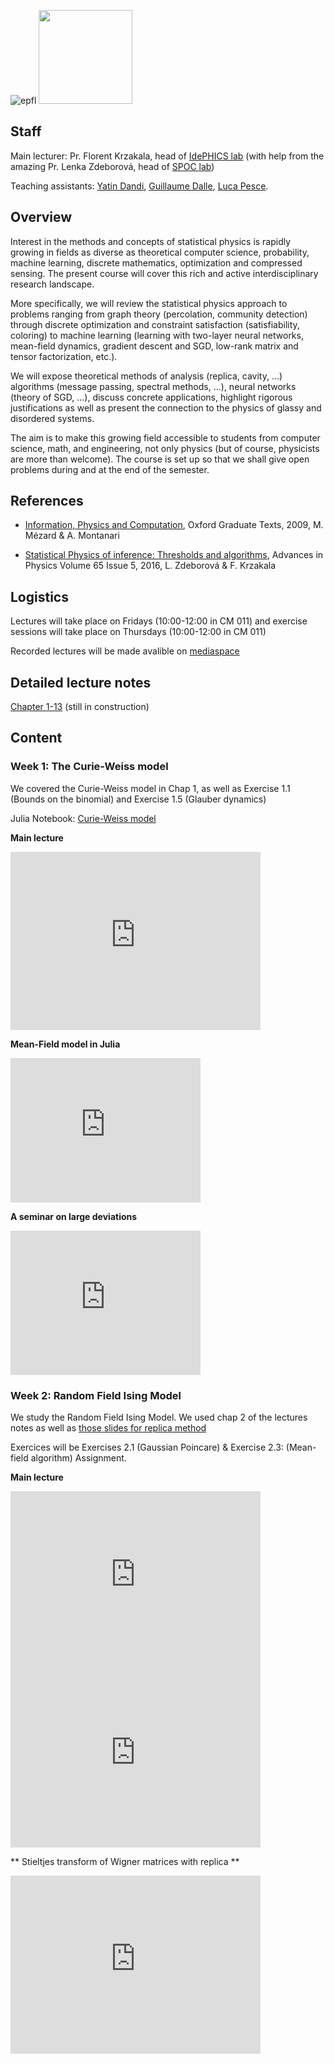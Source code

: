 ![epfl](https://upload.wikimedia.org/wikipedia/commons/f/f4/Logo_EPFL.svg)
<img src="https://www.epfl.ch/labs/idephics/wp-content/uploads/2020/10/logo_idephics-1536x604.jpg" width="150"/>

## Staff

Main lecturer: Pr. Florent Krzakala, head of [IdePHICS lab](https://www.epfl.ch/labs/idephics/) (with help from the amazing Pr. Lenka Zdeborová, head of [SPOC lab](https://www.epfl.ch/labs/spoc/))

Teaching assistants: [Yatin Dandi](https://yatindandi.github.io/), [Guillaume Dalle](https://gdalle.github.io/), [Luca Pesce](https://people.epfl.ch/luca.pesce?lang=en).

## Overview

Interest in the methods and concepts of statistical physics is rapidly growing in fields as diverse as theoretical computer science, probability, machine learning, discrete mathematics, optimization and compressed sensing. The present course will cover this rich and active interdisciplinary research landscape.

More specifically, we will review the statistical physics approach to problems ranging from graph theory (percolation, community detection) through discrete optimization and constraint satisfaction (satisfiability, coloring) to machine learning (learning with two-layer neural networks, mean-field dynamics, gradient descent and SGD, low-rank matrix and tensor factorization, etc.).

We will expose theoretical methods of analysis (replica, cavity, ...) algorithms (message passing, spectral methods, ...), neural networks (theory of SGD, ...), discuss concrete applications, highlight rigorous justifications as well as present the connection to the physics of glassy and disordered systems.

The aim is to make this growing field accessible to students from computer science, math, and engineering, not only physics (but of course, physicists are more than welcome). The course is set up so that we shall give open problems during and at the end of the semester. 

## References

- [Information, Physics and Computation](https://web.stanford.edu/~montanar/RESEARCH/book.html), Oxford Graduate Texts, 2009, M. Mézard & A. Montanari

- [Statistical Physics of inference: Thresholds and algorithms](https://arxiv.org/abs/1511.02476), Advances in Physics Volume 65 Issue 5, 2016, L. Zdeborová & F. Krzakala

## Logistics

Lectures will take place on Fridays (10:00-12:00 in CM 011) and exercise sessions will take place on Thursdays (10:00-12:00 in CM 011)

Recorded lectures will be made avalible on [mediaspace](https://mediaspace.epfl.ch/channel/PHYS-642%2BStatistical%2Bphysics%2Bfor%2Boptimization%2B%2526%2Blearning%2B23/31507)

## Detailed lecture notes

[Chapter 1-13](Resources/PHYS642.pdf) (still in construction)

## Content 

### Week 1: The Curie-Weiss model

We covered the Curie-Weiss model in Chap 1, as well as Exercise 1.1 (Bounds on the binomial) and Exercise 1.5 (Glauber dynamics)

Julia Notebook: [Curie-Weiss model](https://idephics.github.io/EPFLDoctoralLecture2023/Resources/Week1/curie_weiss.html)

**Main lecture**

<iframe id="kaltura_player" src="https://api.cast.switch.ch/p/113/sp/11300/embedIframeJs/uiconf_id/23448477/partner_id/113?iframeembed=true&playerId=kaltura_player&entry_id=0_pjt8ukl9&flashvars[streamerType]=auto&amp;flashvars[localizationCode]=en&amp;flashvars[leadWithHTML5]=true&amp;flashvars[sideBarContainer.plugin]=true&amp;flashvars[sideBarContainer.position]=left&amp;flashvars[sideBarContainer.clickToClose]=true&amp;flashvars[chapters.plugin]=true&amp;flashvars[chapters.layout]=vertical&amp;flashvars[chapters.thumbnailRotator]=false&amp;flashvars[streamSelector.plugin]=true&amp;flashvars[EmbedPlayer.SpinnerTarget]=videoHolder&amp;flashvars[dualScreen.plugin]=true&amp;flashvars[hotspots.plugin]=1&amp;flashvars[Kaltura.addCrossoriginToIframe]=true&amp;&wid=0_bc9cacbq" width="400" height="285" allowfullscreen webkitallowfullscreen mozAllowFullScreen allow="autoplay *; fullscreen *; encrypted-media *" sandbox="allow-forms allow-same-origin allow-scripts allow-top-navigation allow-pointer-lock allow-popups allow-modals allow-orientation-lock allow-popups-to-escape-sandbox allow-presentation allow-top-navigation-by-user-activation" frameborder="0" title="1. Curie Weiss Model"></iframe>

**Mean-Field model in Julia**

<iframe id="kaltura_player" src="https://api.cast.switch.ch/p/113/sp/11300/embedIframeJs/uiconf_id/23448477/partner_id/113?iframeembed=true&playerId=kaltura_player&entry_id=0_hgqr1d1w&flashvars[streamerType]=auto&amp;flashvars[localizationCode]=en&amp;flashvars[leadWithHTML5]=true&amp;flashvars[sideBarContainer.plugin]=true&amp;flashvars[sideBarContainer.position]=right&amp;flashvars[sideBarContainer.clickToClose]=true&amp;flashvars[chapters.plugin]=true&amp;flashvars[chapters.layout]=vertical&amp;flashvars[chapters.thumbnailRotator]=false&amp;flashvars[streamSelector.plugin]=true&amp;flashvars[EmbedPlayer.SpinnerTarget]=videoHolder&amp;flashvars[dualScreen.plugin]=true&amp;flashvars[hotspots.plugin]=1&amp;flashvars[Kaltura.addCrossoriginToIframe]=true&amp;&wid=0_fswn2lra" width="304" height="231" allowfullscreen webkitallowfullscreen mozAllowFullScreen allow="autoplay *; fullscreen *; encrypted-media *" sandbox="allow-forms allow-same-origin allow-scripts allow-top-navigation allow-pointer-lock allow-popups allow-modals allow-orientation-lock allow-popups-to-escape-sandbox allow-presentation allow-top-navigation-by-user-activation" frameborder="0" title="TD1a, Intro to Julia &amp; HW1 correction"></iframe>

**A seminar on large deviations**

<iframe id="kaltura_player" src="https://api.cast.switch.ch/p/113/sp/11300/embedIframeJs/uiconf_id/23448477/partner_id/113?iframeembed=true&playerId=kaltura_player&entry_id=0_2x685s5k&flashvars[streamerType]=auto&amp;flashvars[localizationCode]=en&amp;flashvars[leadWithHTML5]=true&amp;flashvars[sideBarContainer.plugin]=true&amp;flashvars[sideBarContainer.position]=right&amp;flashvars[sideBarContainer.clickToClose]=true&amp;flashvars[chapters.plugin]=true&amp;flashvars[chapters.layout]=vertical&amp;flashvars[chapters.thumbnailRotator]=false&amp;flashvars[streamSelector.plugin]=true&amp;flashvars[EmbedPlayer.SpinnerTarget]=videoHolder&amp;flashvars[dualScreen.plugin]=true&amp;flashvars[hotspots.plugin]=1&amp;flashvars[Kaltura.addCrossoriginToIframe]=true&amp;&wid=0_on2grid8" width="304" height="231" allowfullscreen webkitallowfullscreen mozAllowFullScreen allow="autoplay *; fullscreen *; encrypted-media *" sandbox="allow-forms allow-same-origin allow-scripts allow-top-navigation allow-pointer-lock allow-popups allow-modals allow-orientation-lock allow-popups-to-escape-sandbox allow-presentation allow-top-navigation-by-user-activation" frameborder="0" title="TD1b, Large deviations "></iframe>

### Week 2: Random Field Ising Model 
We study the Random Field Ising Model. We used chap 2 of the lectures notes as well as [those slides for replica method](Resources/Week2/Replica.pdf)

Exercices will be Exercises 2.1 (Gaussian Poincare) & Exercise 2.3: (Mean-field algorithm) Assignment. 

**Main lecture**
<iframe id="kaltura_player" src="https://api.cast.switch.ch/p/113/sp/11300/embedIframeJs/uiconf_id/23448477/partner_id/113?iframeembed=true&playerId=kaltura_player&entry_id=0_apkmjdvt&flashvars[streamerType]=auto&amp;flashvars[localizationCode]=en&amp;flashvars[leadWithHTML5]=true&amp;flashvars[sideBarContainer.plugin]=true&amp;flashvars[sideBarContainer.position]=left&amp;flashvars[sideBarContainer.clickToClose]=true&amp;flashvars[chapters.plugin]=true&amp;flashvars[chapters.layout]=vertical&amp;flashvars[chapters.thumbnailRotator]=false&amp;flashvars[streamSelector.plugin]=true&amp;flashvars[EmbedPlayer.SpinnerTarget]=videoHolder&amp;flashvars[dualScreen.plugin]=true&amp;flashvars[hotspots.plugin]=1&amp;flashvars[Kaltura.addCrossoriginToIframe]=true&amp;&wid=0_dpjr3hj7" width="400" height="285" allowfullscreen webkitallowfullscreen mozAllowFullScreen allow="autoplay *; fullscreen *; encrypted-media *" sandbox="allow-forms allow-same-origin allow-scripts allow-top-navigation allow-pointer-lock allow-popups allow-modals allow-orientation-lock allow-popups-to-escape-sandbox allow-presentation allow-top-navigation-by-user-activation" frameborder="0" title="2b, RFIM - Cavity and Replica method "></iframe>

<iframe id="kaltura_player" src="https://api.cast.switch.ch/p/113/sp/11300/embedIframeJs/uiconf_id/23448477/partner_id/113?iframeembed=true&playerId=kaltura_player&entry_id=0_4dkqfawh&flashvars[streamerType]=auto&amp;flashvars[localizationCode]=en&amp;flashvars[leadWithHTML5]=true&amp;flashvars[sideBarContainer.plugin]=true&amp;flashvars[sideBarContainer.position]=right&amp;flashvars[sideBarContainer.clickToClose]=true&amp;flashvars[chapters.plugin]=true&amp;flashvars[chapters.layout]=vertical&amp;flashvars[chapters.thumbnailRotator]=false&amp;flashvars[streamSelector.plugin]=true&amp;flashvars[EmbedPlayer.SpinnerTarget]=videoHolder&amp;flashvars[dualScreen.plugin]=true&amp;flashvars[hotspots.plugin]=1&amp;flashvars[Kaltura.addCrossoriginToIframe]=true&amp;&wid=0_5c2rumwg" width="400" height="285" allowfullscreen webkitallowfullscreen mozAllowFullScreen allow="autoplay *; fullscreen *; encrypted-media *" sandbox="allow-forms allow-same-origin allow-scripts allow-top-navigation allow-pointer-lock allow-popups allow-modals allow-orientation-lock allow-popups-to-escape-sandbox allow-presentation allow-top-navigation-by-user-activation" frameborder="0" title="2a, RFIM - Variational method "></iframe>




** Stieltjes transform of Wigner matrices with replica ** 

<iframe id="kaltura_player" src="https://api.cast.switch.ch/p/113/sp/11300/embedIframeJs/uiconf_id/23448477/partner_id/113?iframeembed=true&playerId=kaltura_player&entry_id=0_ehprtra6&flashvars[streamerType]=auto&amp;flashvars[localizationCode]=en&amp;flashvars[leadWithHTML5]=true&amp;flashvars[sideBarContainer.plugin]=true&amp;flashvars[sideBarContainer.position]=left&amp;flashvars[sideBarContainer.clickToClose]=true&amp;flashvars[chapters.plugin]=true&amp;flashvars[chapters.layout]=vertical&amp;flashvars[chapters.thumbnailRotator]=false&amp;flashvars[streamSelector.plugin]=true&amp;flashvars[EmbedPlayer.SpinnerTarget]=videoHolder&amp;flashvars[dualScreen.plugin]=true&amp;flashvars[hotspots.plugin]=1&amp;flashvars[Kaltura.addCrossoriginToIframe]=true&amp;&wid=0_vb22tu6c" width="400" height="285" allowfullscreen webkitallowfullscreen mozAllowFullScreen allow="autoplay *; fullscreen *; encrypted-media *" sandbox="allow-forms allow-same-origin allow-scripts allow-top-navigation allow-pointer-lock allow-popups allow-modals allow-orientation-lock allow-popups-to-escape-sandbox allow-presentation allow-top-navigation-by-user-activation" frameborder="0" title="TD2b, Stieltjes transform with the replica method"></iframe>
